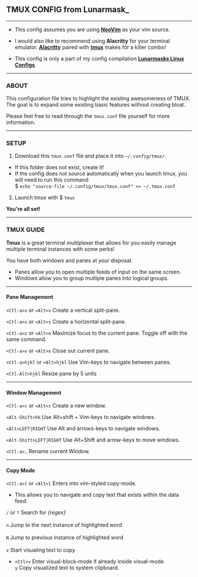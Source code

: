 ## TMUX CONFIG from Lunarmask_

---

* This config assumes you are using __[NeoVim](https://neovim.io/)__ as your vim source.  
* I would also like to recommend using __Alacritty__ for your terminal emulator.
__[Alacritty](https://github.com/alacritty/alacritty)__ paired
with __[tmux](https://github.com/tmux/tmux)__ makes for a killer combo!

* This config is only a part of my config compilation __[Lunarmasks Linux Configs](https://gitlab.com/lunar_linux_configs)__.

---------
### ABOUT

This configuration file tries to highlight the existing awesomeness of TMUX.  
The goal is to expand some existing basic features without creating bloat.  

Please feel free to read through the `tmux.conf` file yourself for more information.  

---------
### SETUP

1) Download this `tmux.conf` file and place it into _`~/.config/tmux/`_.  
  * If this folder does not exist, create it!
  * If the config does not source automatically when you launch tmux, 
    you will need to run this command:  
    $ `echo "source-file ~/.config/tmux/tmux.conf" >> ~/.tmux.conf`

2) Launch tmux with $ `tmux`

__You're all set!__

---

### TMUX GUIDE

__Tmux__ is a great terminal multiplexer that allows for you easily manage multiple terminal instances with some perks!

You have both windows and panes at your disposal.  
* Panes allow you to open multiple feeds of input on the same screen.  
* Windows allow you to group multiple panes into logical groups.   

---------------------
#### Pane Management

`<Ctl-a>v` or `<Alt>v` Create a vertical split-pane.  

`<Ctl-a>s` or `<Alt>s` Create a horizontal split-pane.  

`<Ctl-a>z` or `<Alt>o` Maximize focus to the current pane. Toggle off with the same command.  

`<Ctl-a>x` or `<Alt>x` Close out current pane.  

`<Ctl-a>hjkl` or `<Alt>hjkl` Use Vim-keys to navigate between panes.  

`<Ctl-Alt>hjkl` Resize pane by 5 units  

---------------------
#### Window Management

`<Ctl-a>c` or `<Alt>c` Create a new window.  

`<Alt-Shift>hk` Use Alt+shift + Vim-keys to navigate windows.  

`<Alt>LEFT|RIGHT` Use Alt and arrows-keys to navigate windows.  

`<Alt-Shift>LEFT|RIGHT` Use Alt+Shift and arrow-keys to move windows.  

`<Ctl-a>,` Rename current Window.  

---------------
#### Copy Mode

`<Ctl-a>[` or `<Alt>[` Enters into vim-styled copy-mode.  
* This allows you to navigate and copy text that exists within the data feed.


`/` or `?` Search  for _{regex}_<br>  
`n` Jump to the next instance of highlighted word<br>  
`N` Jump to previous instance of highlighted word<br>  
`v` Start visualing text to copy<br>  
* `<Ctl>v` Enter visual-block-mode if already inside visual-mode.  
`y` Copy visualized text to system clipboard.  
